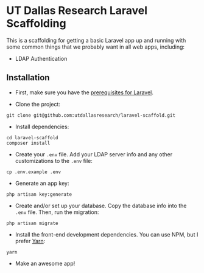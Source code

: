 # UT Dallas Research Laravel Scaffolding

This is a scaffolding for getting a basic Laravel app up and running with some common things that we probably want in all web apps, including:

- LDAP Authentication

## Installation

- First, make sure you have the [prerequisites for Laravel](https://laravel.com/docs/5.5/installation#server-requirements).

- Clone the project:

```
git clone git@github.com:utdallasresearch/laravel-scaffold.git
```

- Install dependencies:

```
cd laravel-scaffold
composer install
```

- Create your `.env` file. Add your LDAP server info and any other customizations to the `.env` file:

```
cp .env.example .env
```

- Generate an app key:

```
php artisan key:generate
```

- Create and/or set up your database. Copy the database info into the `.env` file. Then, run the migration:

```
php artisan migrate
```

- Install the front-end development dependencies. You can use NPM, but I prefer [Yarn](https://yarnpkg.com/en/docs/install):

```
yarn
```

- Make an awesome app!